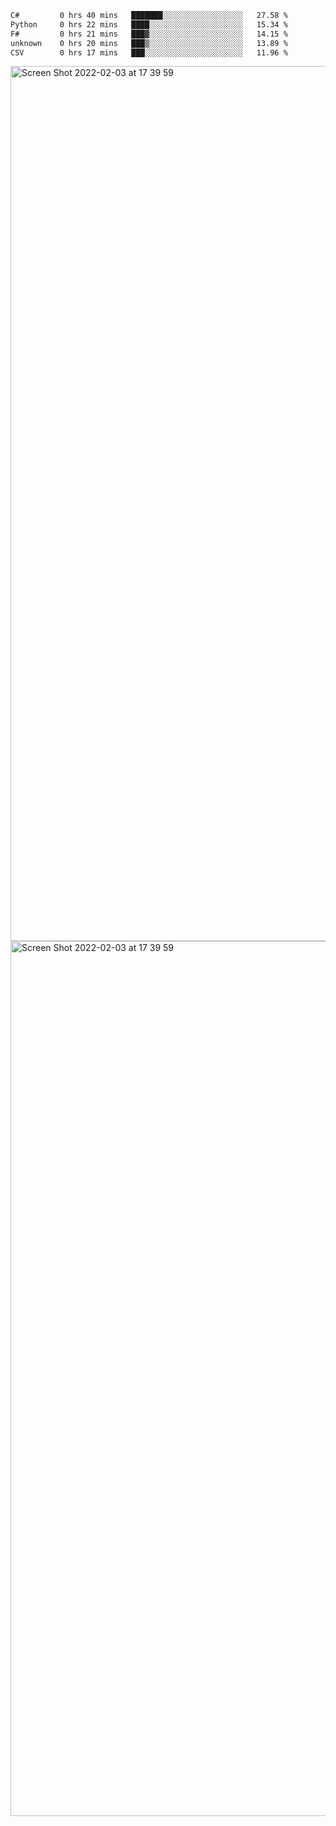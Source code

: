 <!--START_SECTION:waka-->

```txt
C#         0 hrs 40 mins   ███████░░░░░░░░░░░░░░░░░░   27.58 %
Python     0 hrs 22 mins   ████░░░░░░░░░░░░░░░░░░░░░   15.34 %
F#         0 hrs 21 mins   ███▓░░░░░░░░░░░░░░░░░░░░░   14.15 %
unknown    0 hrs 20 mins   ███▒░░░░░░░░░░░░░░░░░░░░░   13.89 %
CSV        0 hrs 17 mins   ███░░░░░░░░░░░░░░░░░░░░░░   11.96 %
```

<!--END_SECTION:waka-->

<img width="1400" alt="Screen Shot 2022-02-03 at 17 39 59" src="https://user-images.githubusercontent.com/45716542/152387304-f2b60485-53a6-4f4b-a818-5cefb1b0c0ae.png">
<img width="1400" alt="Screen Shot 2022-02-03 at 17 39 59" src="https://user-images.githubusercontent.com/45716542/152387273-ea5cdf21-2a45-44da-8bef-00c1763b1d42.png">
